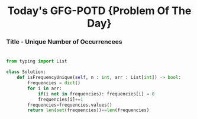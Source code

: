 <h1 align="center">Today's GFG-POTD {Problem Of The Day}</h1>

### Title - Unique Number of Occurrencees<br><br>

```python
from typing import List

class Solution:
    def isFrequencyUnique(self, n : int, arr : List[int]) -> bool:
        frequencies = dict()
        for i in arr:
            if(i not in frequencies): frequencies[i] = 0
            frequencies[i]+=1
        frequencies=frequencies.values()
        return len(set(frequencies))==len(frequencies)
```
